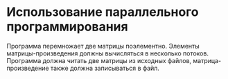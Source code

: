 # Использование параллельного программирования

Программа перемножает две матрицы поэлементно. Элементы матрицы-произведения должны вычисляться в несколько потоков.
Программа должна читать две матрицы из исходных файлов, матрица-произведение также должна записываться в файл.
